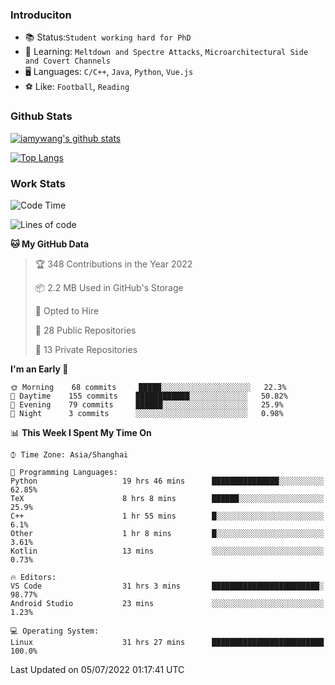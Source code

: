 ### Introduciton

- 📚 Status:`Student working hard for PhD`
- 🔎 Learning: `Meltdown and Spectre Attacks`, `Microarchitectural Side and Covert Channels`
- 🖥️ Languages: `C/C++`, `Java`, `Python`, `Vue.js`
- ⚽ Like: `Football`, `Reading`

### Github Stats

[![iamywang's github stats](https://github-readme-stats.vercel.app/api?username=iamywang&count_private=true&show_icons=true)]()

[![Top Langs](https://github-readme-stats.vercel.app/api/top-langs/?username=iamywang&layout=compact)]()

### Work Stats

<!--START_SECTION:waka-->
![Code Time](http://img.shields.io/badge/Code%20Time-498%20hrs%2019%20mins-blue)

![Lines of code](https://img.shields.io/badge/From%20Hello%20World%20I%27ve%20Written--38%20Thousand%20lines%20of%20code-blue)

**🐱 My GitHub Data** 

> 🏆 348 Contributions in the Year 2022
 > 
> 📦 2.2 MB Used in GitHub's Storage 
 > 
> 💼 Opted to Hire
 > 
> 📜 28 Public Repositories 
 > 
> 🔑 13 Private Repositories  
 > 
**I'm an Early 🐤** 

```text
🌞 Morning    68 commits     █████░░░░░░░░░░░░░░░░░░░░   22.3% 
🌆 Daytime    155 commits    ████████████░░░░░░░░░░░░░   50.82% 
🌃 Evening    79 commits     ██████░░░░░░░░░░░░░░░░░░░   25.9% 
🌙 Night      3 commits      ░░░░░░░░░░░░░░░░░░░░░░░░░   0.98%

```


📊 **This Week I Spent My Time On** 

```text
⌚︎ Time Zone: Asia/Shanghai

💬 Programming Languages: 
Python                   19 hrs 46 mins      ███████████████░░░░░░░░░░   62.85% 
TeX                      8 hrs 8 mins        ██████░░░░░░░░░░░░░░░░░░░   25.9% 
C++                      1 hr 55 mins        █░░░░░░░░░░░░░░░░░░░░░░░░   6.1% 
Other                    1 hr 8 mins         █░░░░░░░░░░░░░░░░░░░░░░░░   3.61% 
Kotlin                   13 mins             ░░░░░░░░░░░░░░░░░░░░░░░░░   0.73%

🔥 Editors: 
VS Code                  31 hrs 3 mins       ████████████████████████░   98.77% 
Android Studio           23 mins             ░░░░░░░░░░░░░░░░░░░░░░░░░   1.23%

💻 Operating System: 
Linux                    31 hrs 27 mins      █████████████████████████   100.0%

```


 Last Updated on 05/07/2022 01:17:41 UTC
<!--END_SECTION:waka-->
